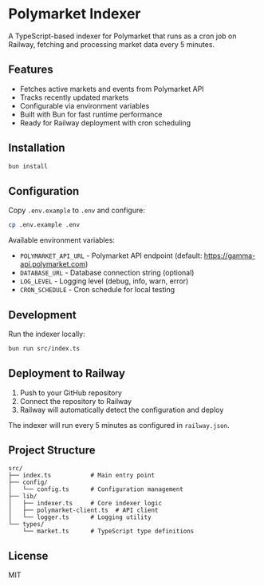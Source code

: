 # Polymarket Indexer

A TypeScript-based indexer for Polymarket that runs as a cron job on Railway, fetching and processing market data every 5 minutes.

## Features

- Fetches active markets and events from Polymarket API
- Tracks recently updated markets
- Configurable via environment variables
- Built with Bun for fast runtime performance
- Ready for Railway deployment with cron scheduling

## Installation

```bash
bun install
```

## Configuration

Copy `.env.example` to `.env` and configure:

```bash
cp .env.example .env
```

Available environment variables:
- `POLYMARKET_API_URL` - Polymarket API endpoint (default: https://gamma-api.polymarket.com)
- `DATABASE_URL` - Database connection string (optional)
- `LOG_LEVEL` - Logging level (debug, info, warn, error)
- `CRON_SCHEDULE` - Cron schedule for local testing

## Development

Run the indexer locally:

```bash
bun run src/index.ts
```

## Deployment to Railway

1. Push to your GitHub repository
2. Connect the repository to Railway
3. Railway will automatically detect the configuration and deploy

The indexer will run every 5 minutes as configured in `railway.json`.

## Project Structure

```
src/
├── index.ts           # Main entry point
├── config/
│   └── config.ts      # Configuration management
├── lib/
│   ├── indexer.ts     # Core indexer logic
│   ├── polymarket-client.ts  # API client
│   └── logger.ts      # Logging utility
└── types/
    └── market.ts      # TypeScript type definitions
```

## License

MIT
